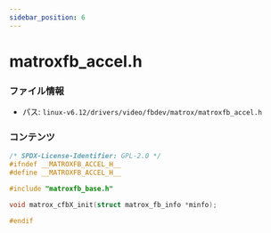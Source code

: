 ```yaml
---
sidebar_position: 6
---
```

# matroxfb_accel.h

### ファイル情報

- パス: `linux-v6.12/drivers/video/fbdev/matrox/matroxfb_accel.h`

### コンテンツ

```h
/* SPDX-License-Identifier: GPL-2.0 */
#ifndef __MATROXFB_ACCEL_H__
#define __MATROXFB_ACCEL_H__

#include "matroxfb_base.h"

void matrox_cfbX_init(struct matrox_fb_info *minfo);

#endif

```
